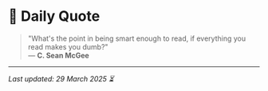 # 📜 Daily Quote

> "What's the point in being smart enough to read, if everything you read makes you dumb?"  
> — **C. Sean McGee**

---

_Last updated: 29 March 2025 ⏳_
